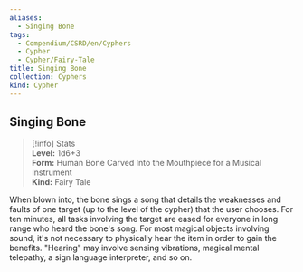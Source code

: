 ```yaml
---
aliases:
  - Singing Bone
tags:
  - Compendium/CSRD/en/Cyphers
  - Cypher
  - Cypher/Fairy-Tale
title: Singing Bone
collection: Cyphers
kind: Cypher
---
```

## Singing Bone  
>[!info] Stats  
> **Level:** 1d6+3  
> **Form:** Human Bone Carved Into the Mouthpiece for a Musical Instrument  
> **Kind:** Fairy Tale
  
When blown into, the bone sings a song that details the weaknesses and faults of one target (up to the level of the cypher) that the user chooses. For ten minutes, all tasks involving the target are eased for everyone in long range who heard the bone's song. For most magical objects involving sound, it's not necessary to physically hear the item in order to gain the benefits. "Hearing" may involve sensing vibrations, magical mental telepathy, a sign language interpreter, and so on.